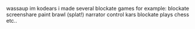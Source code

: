 wassaup
im kodears
i made several blockate games for example:
blockate screenshare
paint brawl (splat!)
narrator
control kars
blockate plays chess
etc..

